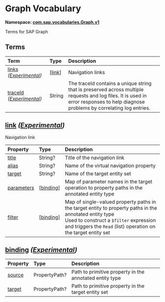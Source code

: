 # Graph Vocabulary
**Namespace: [com.sap.vocabularies.Graph.v1](Graph.xml)**

Terms for SAP Graph


## Terms

Term|Type|Description
:---|:---|:----------
[links](./Graph.xml#L36:~:text=Name="-,links,-") *([Experimental](Common.md#Experimental))*|\[[link](#link)\]|<a name="links"></a>Navigation links
[traceId](./Graph.xml#L72:~:text=Name="-,traceId,-") *([Experimental](Common.md#Experimental))*|String|<a name="traceId"></a>The traceId contains a unique string that is preserved across multiple requests and log files. It is used in error responses to help diagnose problems by correlating log entries.

## <a name="link"></a>[link](./Graph.xml#L41:~:text=Name="-,link,-") *([Experimental](Common.md#Experimental))*
Navigation link

Property|Type|Description
:-------|:---|:----------
[title](./Graph.xml#L44:~:text=Name="-,title,-")|String?|Title of the navigation link
[alias](./Graph.xml#L47:~:text=Name="-,alias,-")|String?|Name of the virtual navigation property
[target](./Graph.xml#L50:~:text=Name="-,target,-")|String?|Name of the target entity set
[parameters](./Graph.xml#L53:~:text=Name="-,parameters,-")|\[[binding](#binding)\]|Map of parameter names in the target operation to property paths in the annotated entity type
[filter](./Graph.xml#L56:~:text=Name="-,filter,-")|\[[binding](#binding)\]|Map of single-valued property paths in the target entity to property paths in the annotated entity type<br>Used to construct a `$filter` expression and triggers the `Read` (list) operation on the target entity set

## <a name="binding"></a>[binding](./Graph.xml#L62:~:text=Name="-,binding,-") *([Experimental](Common.md#Experimental))*


Property|Type|Description
:-------|:---|:----------
[source](./Graph.xml#L64:~:text=Name="-,source,-")|PropertyPath?|Path to primitive property in the annotated entity type
[target](./Graph.xml#L67:~:text=Name="-,target,-")|PropertyPath?|Path to primitive property in the target entity set
